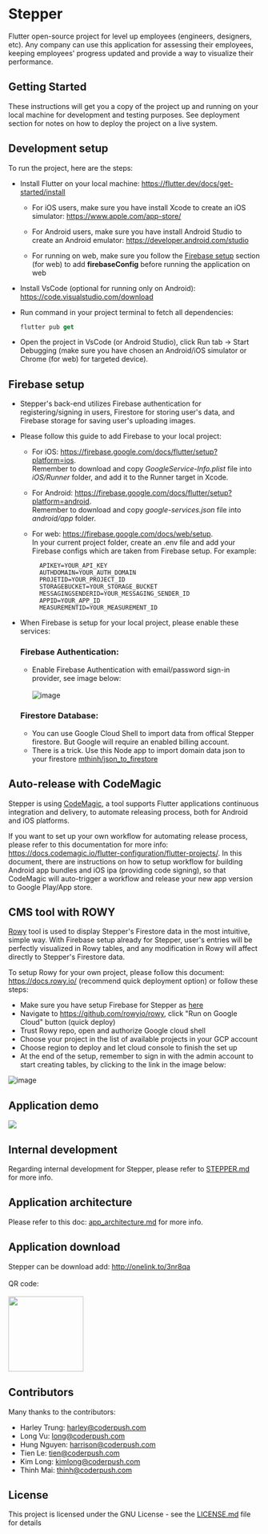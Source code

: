 # **Stepper**

Flutter open-source project for level up employees (engineers, designers, etc). Any company can use this application for assessing their employees, keeping employees' progress updated and provide a way to visualize their performance.

## **Getting Started**

These instructions will get you a copy of the project up and running on your local machine for development and testing purposes. See deployment section for notes on how to deploy the project on a live system.

## **Development setup**

To run the project, here are the steps:

- Install Flutter on your local machine: https://flutter.dev/docs/get-started/install

  - For iOS users, make sure you have install Xcode to create an iOS simulator:
  https://www.apple.com/app-store/

  - For Android users, make sure you have install Android Studio to create an Android emulator:
  https://developer.android.com/studio

  - For running on web, make sure you follow the [Firebase setup](#firebase-setup) section (for web) to add **firebaseConfig** before running the application on web

- Install VsCode (optional for running only on Android): https://code.visualstudio.com/download

- Run command in your project terminal to fetch all dependencies:

  ```dart
  flutter pub get
  ```

- Open the project in VsCode (or Android Studio), click Run tab -> Start Debugging (make sure you have chosen an Android/iOS simulator or Chrome (for web) for targeted device).

## **Firebase setup**

- Stepper's back-end utilizes Firebase authentication for registering/signing in users, Firestore for  storing user's data, and Firebase storage for saving user's uploading images.

- Please follow this guide to add Firebase to your local project:
  - For iOS: https://firebase.google.com/docs/flutter/setup?platform=ios. <br>
    Remember to download and copy *GoogleService-Info.plist* file into *iOS/Runner* folder, and add it to the Runner target in Xcode.
  - For Android: https://firebase.google.com/docs/flutter/setup?platform=android. <br>
    Remember to download and copy *google-services.json* file into *android/app* folder.
  - For web: https://firebase.google.com/docs/web/setup. <br>
    In your current project folder, create an .env file and add your Firebase configs which are taken from Firebase setup. For example:

    ```
      APIKEY=YOUR_API_KEY
      AUTHDOMAIN=YOUR_AUTH_DOMAIN
      PROJETID=YOUR_PROJECT_ID
      STORAGEBUCKET=YOUR_STORAGE_BUCKET
      MESSAGINGSENDERID=YOUR_MESSAGING_SENDER_ID
      APPID=YOUR_APP_ID
      MEASUREMENTID=YOUR_MEASUREMENT_ID
    ```

- When Firebase is setup for your local project, please enable these services:
  ### Firebase Authentication:
  -  Enable Firebase Authentication with email/password sign-in provider, see image below:
  <br><br>
  ![image](https://i.ibb.co/PDJQp3z/Screenshot-2021-12-29-at-12-55-10.png)
  ### Firestore Database: 
  - You can use Google Cloud Shell to import data from offical Stepper firestore. But Google will require an enabled billing account. 
  - There is a trick. Use this Node app to import domain data json to your firestore [mthinh/json_to_firestore](https://github.com/mthinh/json_to_firestore.git)

## **Auto-release with CodeMagic**

Stepper is using [CodeMagic](https://flutterci.com/), a tool supports Flutter applications continuous integration and delivery, to automate releasing process, both for Android and iOS platforms.

If you want to set up your own workflow for automating release process, please refer to this documentation for more info: https://docs.codemagic.io/flutter-configuration/flutter-projects/. In this document, there are instructions on how to setup workflow for building Android app bundles and iOS ipa (providing code signing), so that CodeMagic will auto-trigger a workflow and release your new app version to Google Play/App store.

## **CMS tool with ROWY**

[Rowy](https://www.rowy.io/) tool is used to display Stepper's Firestore data in the most intuitive, simple way. With Firebase setup already for Stepper, user's entries will be perfectly visualized in Rowy tables, and any modification in Rowy will affect directly to Stepper's Firestore data.

To setup Rowy for your own project, please follow this document: https://docs.rowy.io/ (recommend quick deployment option) or follow these steps:

- Make sure you have setup Firebase for Stepper as [here](#firebase-setup)
- Navigate to https://github.com/rowyio/rowy, click "Run on Google Cloud" button (quick deploy)
- Trust Rowy repo, open and authorize Google cloud shell
- Choose your project in the list of available projects in your GCP account
- Choose region to deploy and let cloud console to finish the set up
- At the end of the setup, remember to sign in with the admin account to start creating tables, by clicking to the link in the image below:

![image](https://i.ibb.co/hV0C2YN/setup.png)

## **Application demo**

<a href="https://www.loom.com/share/10c3e1254a864fd8a2b4ad22cfda73a5">
    <img style="max-width:300px;" src="https://cdn.loom.com/sessions/thumbnails/10c3e1254a864fd8a2b4ad22cfda73a5-with-play.gif">
</a>

## **Internal development**
Regarding internal development for Stepper, please refer to [STEPPER.md](./docs/STEPPER.md) for more info.

## **Application architecture**
Please refer to this doc: [app_architecture.md](./docs/app_architecture.md) for more info.

## **Application download**

Stepper can be download add: http://onelink.to/3nr8qa <br/><br/>
QR code:<br/><br/>
<img src="https://i.ibb.co/C5B4kn3/Image-Pasted-at-2021-12-27-13-50.jpg" width="150">

## **Contributors**
Many thanks to the contributors:
- Harley Trung: harley@coderpush.com
- Long Vu: long@coderpush.com
- Hung Nguyen: harrison@coderpush.com
- Tien Le: tien@coderpush.com
- Kim Long: kimlong@coderpush.com
- Thinh Mai: thinh@coderpush.com

## License
This project is licensed under the GNU License - see the [LICENSE.md](docs/LICENSE.md) file for details